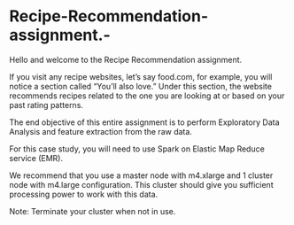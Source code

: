 # Recipe-Recommendation-assignment.-
Hello and welcome to the Recipe Recommendation assignment. 

 

If you visit any recipe websites, let’s say food.com, for example, you will notice a section called “You’ll also love.” Under this section, the website recommends recipes related to the one you are looking at or based on your past rating patterns. 


The end objective of this entire assignment is to perform Exploratory Data Analysis and feature extraction from the raw data. 

For this case study, you will need to use Spark on Elastic Map Reduce service (EMR). 

We recommend that you use a master node with m4.xlarge and 1 cluster node with m4.large configuration. This cluster should give you sufficient processing power to work with this data. 

Note: Terminate your cluster when not in use. 
